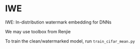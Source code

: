 # IWE
IWE: In-distribution watermark embedding for DNNs

We may use toolbox from Renjie

To train the clean/watermarked model, run `train_cifar_mean.py`



